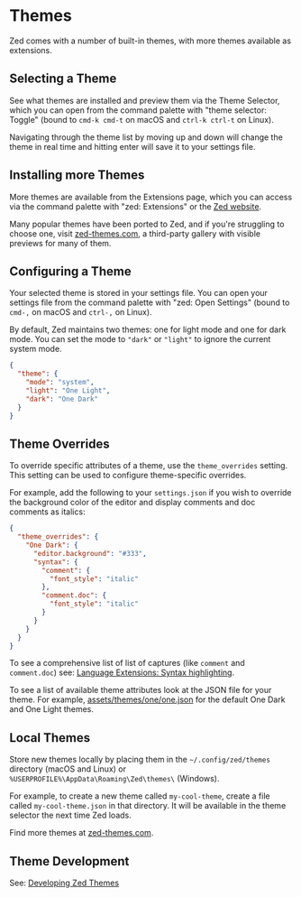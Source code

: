 # Themes

Zed comes with a number of built-in themes, with more themes available as extensions.

## Selecting a Theme

See what themes are installed and preview them via the Theme Selector, which you can open from the command palette with "theme selector: Toggle" (bound to `cmd-k cmd-t` on macOS and `ctrl-k ctrl-t` on Linux).

Navigating through the theme list by moving up and down will change the theme in real time and hitting enter will save it to your settings file.

## Installing more Themes

More themes are available from the Extensions page, which you can access via the command palette with "zed: Extensions" or the [Zed website](https://zed.dev/extensions).

Many popular themes have been ported to Zed, and if you're struggling to choose one, visit [zed-themes.com](https://zed-themes.com), a third-party gallery with visible previews for many of them.

## Configuring a Theme

Your selected theme is stored in your settings file. You can open your settings file from the command palette with "zed: Open Settings" (bound to `cmd-,` on macOS and `ctrl-,` on Linux).

By default, Zed maintains two themes: one for light mode and one for dark mode. You can set the mode to `"dark"` or `"light"` to ignore the current system mode.

```json [settings]
{
  "theme": {
    "mode": "system",
    "light": "One Light",
    "dark": "One Dark"
  }
}
```

## Theme Overrides

To override specific attributes of a theme, use the `theme_overrides` setting. This setting can be used to configure theme-specific overrides.

For example, add the following to your `settings.json` if you wish to override the background color of the editor and display comments and doc comments as italics:

```json [settings]
{
  "theme_overrides": {
    "One Dark": {
      "editor.background": "#333",
      "syntax": {
        "comment": {
          "font_style": "italic"
        },
        "comment.doc": {
          "font_style": "italic"
        }
      }
    }
  }
}
```

To see a comprehensive list of list of captures (like `comment` and `comment.doc`) see: [Language Extensions: Syntax highlighting](./extensions/languages.md#syntax-highlighting).

To see a list of available theme attributes look at the JSON file for your theme. For example, [assets/themes/one/one.json](https://github.com/zed-industries/zed/blob/main/assets/themes/one/one.json) for the default One Dark and One Light themes.

## Local Themes

Store new themes locally by placing them in the `~/.config/zed/themes` directory (macOS and Linux) or `%USERPROFILE%\AppData\Roaming\Zed\themes\` (Windows).

For example, to create a new theme called `my-cool-theme`, create a file called `my-cool-theme.json` in that directory. It will be available in the theme selector the next time Zed loads.

Find more themes at [zed-themes.com](https://zed-themes.com).

## Theme Development

See: [Developing Zed Themes](./extensions/themes.md)
